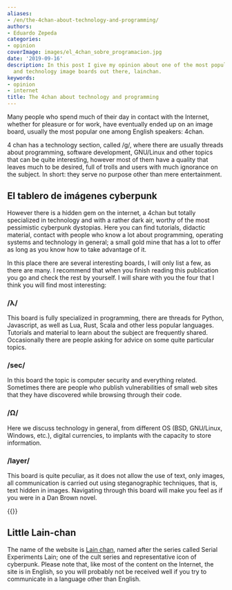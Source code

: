 ```yaml
---
aliases:
- /en/the-4chan-about-technology-and-programming/
authors:
- Eduardo Zepeda
categories:
- opinion
coverImage: images/el_4chan_sobre_programacion.jpg
date: '2019-09-16'
description: In this post I give my opinion about one of the most popular programming
  and technology image boards out there, lainchan.
keywords:
- opinion
- internet
title: The 4chan about technology and programming
---
```


Many people who spend much of their day in contact with the Internet, whether for pleasure or for work, have eventually ended up on an image board, usually the most popular one among English speakers: 4chan.

4 chan has a technology section, called /g/, where there are usually threads about programming, software development, GNU/Linux and other topics that can be quite interesting, however most of them have a quality that leaves much to be desired, full of trolls and users with much ignorance on the subject. In short: they serve no purpose other than mere entertainment.

## El tablero de imágenes cyberpunk

However there is a hidden gem on the internet, a 4chan but totally specialized in technology and with a rather dark air, worthy of the most pessimistic cyberpunk dystopias. Here you can find tutorials, didactic material, contact with people who know a lot about programming, operating systems and technology in general; a small gold mine that has a lot to offer as long as you know how to take advantage of it.

In this place there are several interesting boards, I will only list a few, as there are many. I recommend that when you finish reading this publication you go and check the rest by yourself. I will share with you the four that I think you will find most interesting:

### /λ/

This board is fully specialized in programming, there are threads for Python, Javascript, as well as Lua, Rust, Scala and other less popular languages. Tutorials and material to learn about the subject are frequently shared. Occasionally there are people asking for advice on some quite particular topics.

### /sec/

In this board the topic is computer security and everything related. Sometimes there are people who publish vulnerabilities of small web sites that they have discovered while browsing through their code.

### /Ω/

Here we discuss technology in general, from different OS (BSD, GNU/Linux, Windows, etc.), digital currencies, to implants with the capacity to store information.

### /layer/

This board is quite peculiar, as it does not allow the use of text, only images, all communication is carried out using steganographic techniques, that is, text hidden in images. Navigating through this board will make you feel as if you were in a Dan Brown novel.

{{<ad>}}

## Little Lain-chan

The name of the website is [Lain chan](https://www.lainchan.org#?), named after the series called Serial Experiments Lain; one of the cult series and representative icon of cyberpunk. Please note that, like most of the content on the Internet, the site is in English, so you will probably not be received well if you try to communicate in a language other than English.
